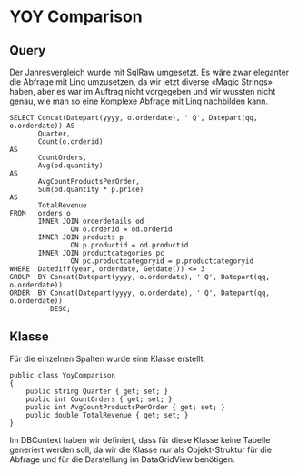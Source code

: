 # YOY Comparison
##	Query
Der Jahresvergleich wurde mit SqlRaw umgesetzt. Es wäre zwar eleganter die Abfrage mit Linq umzusetzen, da wir jetzt diverse «Magic Strings» haben, aber es war im Auftrag nicht vorgegeben und wir wussten nicht genau, wie man so eine Komplexe Abfrage mit Linq nachbilden kann.

```
SELECT Concat(Datepart(yyyy, o.orderdate), ' Q', Datepart(qq, o.orderdate)) AS
       Quarter,
       Count(o.orderid)                                                     AS
       CountOrders,
       Avg(od.quantity)                                                     AS
       AvgCountProductsPerOrder,
       Sum(od.quantity * p.price)                                           AS
       TotalRevenue
FROM   orders o
       INNER JOIN orderdetails od
               ON o.orderid = od.orderid
       INNER JOIN products p
               ON p.productid = od.productid
       INNER JOIN productcategories pc
               ON pc.productcategoryid = p.productcategoryid
WHERE  Datediff(year, orderdate, Getdate()) <= 3
GROUP  BY Concat(Datepart(yyyy, o.orderdate), ' Q', Datepart(qq, o.orderdate))
ORDER  BY Concat(Datepart(yyyy, o.orderdate), ' Q', Datepart(qq, o.orderdate))
          DESC; 

```
##	Klasse
Für die einzelnen Spalten wurde eine Klasse erstellt:
```
public class YoyComparison
{
    public string Quarter { get; set; }
    public int CountOrders { get; set; }
    public int AvgCountProductsPerOrder { get; set; }
    public double TotalRevenue { get; set; }
}
```
Im DBContext haben wir definiert, dass für diese Klasse keine Tabelle generiert werden soll, da wir die Klasse nur als Objekt-Struktur für die Abfrage und für die Darstellung im DataGridView benötigen.
